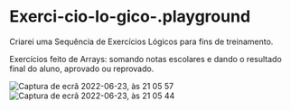 # Exerci-cio-lo-gico-.playground

Criarei uma Sequência de Exercícios Lógicos para fins de treinamento. 

Exercícios feito de Arrays: somando notas escolares e dando o resultado final do aluno, aprovado ou reprovado. 

![Captura de ecrã 2022-06-23, às 21 05 57](https://user-images.githubusercontent.com/86196288/175436014-0f6df0fc-f76b-44fc-8214-e4d373b2d111.png)
![Captura de ecrã 2022-06-23, às 21 05 44](https://user-images.githubusercontent.com/86196288/175436024-1e31b009-78eb-4480-baef-310104e7bfef.png)
